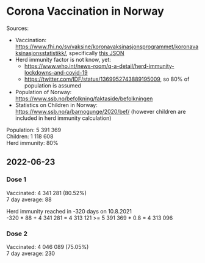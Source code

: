 # Corona Vaccination in Norway

Sources:

- Vaccination: <https://www.fhi.no/sv/vaksine/koronavaksinasjonsprogrammet/koronavaksinasjonsstatistikk/>, specifically [this JSON](https://www.fhi.no/api/chartdata/api/99119)
- Herd immunity factor is not know, yet:
  - <https://www.who.int/news-room/q-a-detail/herd-immunity-lockdowns-and-covid-19>
  - <https://twitter.com/IDF/status/1369952743889195009>, so 80% of population is assumed
- Population of Norway: <https://www.ssb.no/befolkning/faktaside/befolkningen>
- Statistics on Children in Norway: https://www.ssb.no/a/barnogunge/2020/bef/ (however children are included in herd immunity calculation)

Population: 5 391 369  
Children: 1 118 608  
Herd immunity: 80%  

## 2022-06-23

### Dose 1

Vaccinated: 4 341 281 (80.52%)  
7 day average: 88

Herd immunity reached in -320 days on 10.8.2021  
-320 * 88 + 4 341 281 = 4 313 121 >= 5 391 369 * 0.8 = 4 313 096

### Dose 2

Vaccinated: 4 046 089 (75.05%)  
7 day average: 230

